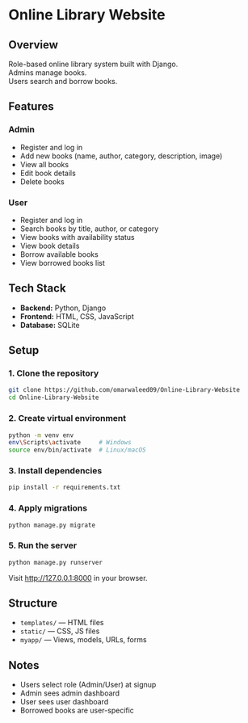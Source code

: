 # Online Library Website

## Overview
Role-based online library system built with Django.  
Admins manage books.  
Users search and borrow books.

## Features

### Admin
- Register and log in  
- Add new books (name, author, category, description, image)  
- View all books  
- Edit book details  
- Delete books  

### User
- Register and log in  
- Search books by title, author, or category  
- View books with availability status  
- View book details  
- Borrow available books  
- View borrowed books list  

## Tech Stack
- **Backend:** Python, Django  
- **Frontend:** HTML, CSS, JavaScript  
- **Database:** SQLite  

## Setup

### 1. Clone the repository
```bash
git clone https://github.com/omarwaleed09/Online-Library-Website  
cd Online-Library-Website
```

### 2. Create virtual environment
```bash
python -m venv env
env\Scripts\activate     # Windows  
source env/bin/activate  # Linux/macOS
```

### 3. Install dependencies
```bash
pip install -r requirements.txt
```

### 4. Apply migrations
```bash
python manage.py migrate
```

### 5. Run the server
```bash
python manage.py runserver
```

Visit http://127.0.0.1:8000 in your browser.

## Structure

- `templates/` — HTML files  
- `static/` — CSS, JS files  
- `myapp/` — Views, models, URLs, forms  

## Notes

- Users select role (Admin/User) at signup  
- Admin sees admin dashboard  
- User sees user dashboard  
- Borrowed books are user-specific  

